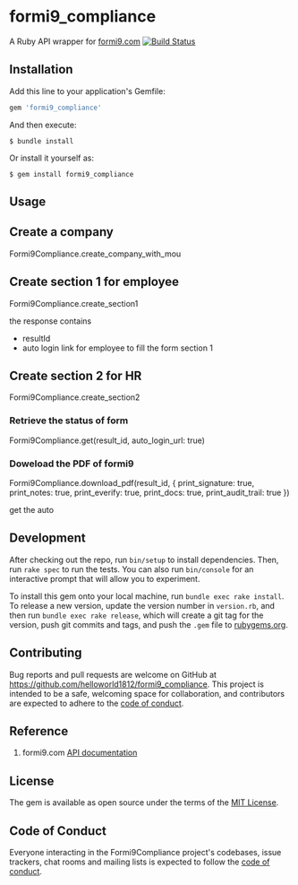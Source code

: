 # formi9_compliance

A Ruby API wrapper for [formi9.com](https://www.formi9.com/FormI9Api/swagger/ui/index) [![Build Status](https://secure.travis-ci.org/helloworld1812/formi9_compliance.svg)](http://travis-ci.org/helloworld1812/formi9_compliance)


## Installation

Add this line to your application's Gemfile:

```ruby
gem 'formi9_compliance'
```

And then execute:

    $ bundle install

Or install it yourself as:

    $ gem install formi9_compliance

## Usage

## Create a company

Formi9Compliance.create_company_with_mou


## Create section 1 for employee

Formi9Compliance.create_section1

the response contains

- resultId
- auto login link for employee to fill the form section 1


## Create section 2 for HR

Formi9Compliance.create_section2


### Retrieve the status of form

Formi9Compliance.get(result_id, auto_login_url: true)


### Doweload the PDF of formi9

Formi9Compliance.download_pdf(result_id, {
  print_signature: true,
  print_notes: true,
  print_everify: true,
  print_docs: true,
  print_audit_trail: true 
})




get the auto 



## Development

After checking out the repo, run `bin/setup` to install dependencies. Then, run `rake spec` to run the tests. You can also run `bin/console` for an interactive prompt that will allow you to experiment.

To install this gem onto your local machine, run `bundle exec rake install`. To release a new version, update the version number in `version.rb`, and then run `bundle exec rake release`, which will create a git tag for the version, push git commits and tags, and push the `.gem` file to [rubygems.org](https://rubygems.org).

## Contributing

Bug reports and pull requests are welcome on GitHub at https://github.com/helloworld1812/formi9_compliance. This project is intended to be a safe, welcoming space for collaboration, and contributors are expected to adhere to the [code of conduct](https://github.com/helloworld1812/formi9_compliance/blob/master/CODE_OF_CONDUCT.md).

## Reference

1. formi9.com [API documentation](https://www.formi9.com/FormI9Api/swagger/ui/index)


## License

The gem is available as open source under the terms of the [MIT License](https://opensource.org/licenses/MIT).

## Code of Conduct

Everyone interacting in the Formi9Compliance project's codebases, issue trackers, chat rooms and mailing lists is expected to follow the [code of conduct](https://github.com/helloworld1812/formi9_compliance/blob/master/CODE_OF_CONDUCT.md).
